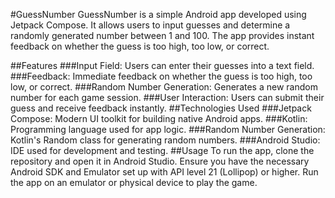 #GuessNumber
GuessNumber is a simple Android app developed using Jetpack Compose. It allows users to input guesses and determine a randomly generated number between 1 and 100. The app provides instant feedback on whether the guess is too high, too low, or correct.

##Features
###Input Field: Users can enter their guesses into a text field.
###Feedback: Immediate feedback on whether the guess is too high, too low, or correct.
###Random Number Generation: Generates a new random number for each game session.
###User Interaction: Users can submit their guess and receive feedback instantly.
##Technologies Used
###Jetpack Compose: Modern UI toolkit for building native Android apps.
###Kotlin: Programming language used for app logic.
###Random Number Generation: Kotlin's Random class for generating random numbers.
###Android Studio: IDE used for development and testing.
##Usage
To run the app, clone the repository and open it in Android Studio. Ensure you have the necessary Android SDK and Emulator set up with API level 21 (Lollipop) or higher. Run the app on an emulator or physical device to play the game.
